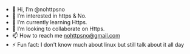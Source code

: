 - 👋 Hi, I’m @nohttpsno
- 👀 I’m interested in https & No.
- 🌱 I’m currently learning Https.
- 💞️ I’m looking to collaborate on Https.
- 📫 How to reach me nohttpsno@gmail.com
- ⚡ Fun fact: I don't know much about linux but still talk about it all day

<!---
nohttpsno/nohttpsno is a ✨ special ✨ repository because its `README.md` (this file) appears on your GitHub profile.
You can click the Preview link to take a look at your changes.
--->
